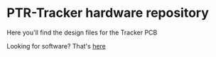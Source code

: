 # PTR-Tracker hardware repository
Here you'll find the design files for the Tracker PCB

Looking for software? That's [here](https://github.com/karmelek96/ptr-tracker-firmware)
